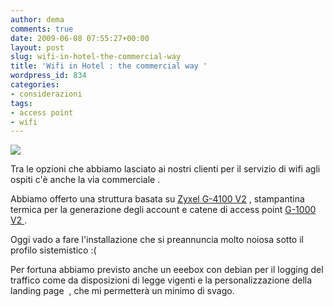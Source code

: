 ```yaml
---
author: dema
comments: true
date: 2009-06-08 07:55:27+00:00
layout: post
slug: wifi-in-hotel-the-commercial-way
title: 'Wifi in Hotel : the commercial way '
wordpress_id: 834
categories:
- considerazioni
tags:
- access point
- wifi
---
```


[![](http://dema.tv/wp-content/uploads/2009/06/zyxell.jpg)](http://dema.tv/wp-content/uploads/2009/06/zyxell.jpg)

Tra le opzioni che abbiamo lasciato ai nostri clienti per il servizio di wifi agli ospiti c'è anche la via commerciale .

Abbiamo offerto una struttura basata su [Zyxel G-4100 V2](http://us.zyxel.com/Products/details.aspx?PC1IndexFlag=PDCA2008115&CategoryGroupNo=4E14C850-478D-4204-8C85-2994C9552426) , stampantina termica per la generazione degli account e catene di access point [G-1000 V2 ](http://us.zyxel.com/Products/details.aspx?PC1IndexFlag=20040520161256&CategoryGroupNo=PDCA2007090).

Oggi vado a fare l'installazione che si preannuncia molto noiosa sotto il profilo sistemistico :(

Per fortuna abbiamo previsto anche un eeebox con debian per il logging del traffico come da disposizioni di legge vigenti e la personalizzazione della landing page  , che mi permetterà un minimo di svago.
